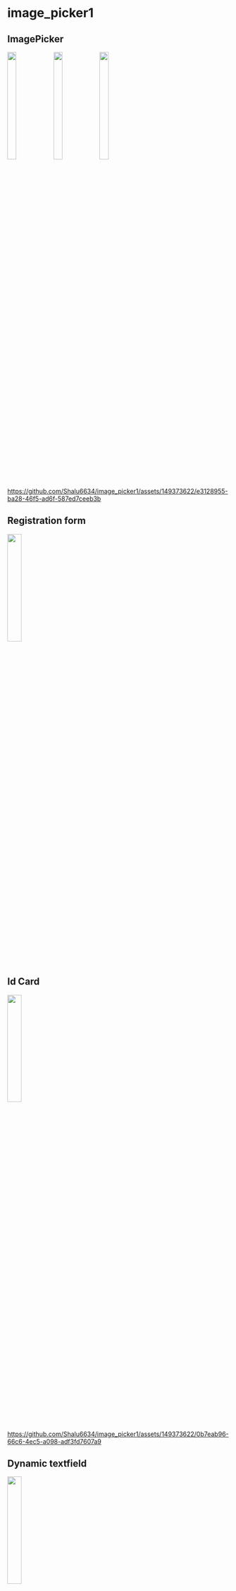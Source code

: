 # image_picker1

## ImagePicker


<img src="https://github.com/Shalu6634/image_picker1/assets/149373622/8c52d328-eca6-4ef3-933d-a13d08cf39ca" width = 20%  height = 25%>
<img src="https://github.com/Shalu6634/image_picker1/assets/149373622/2b4d29ce-2689-4047-9662-53d9868c5734" width = 20%  height = 25%>
<img src="https://github.com/Shalu6634/image_picker1/assets/149373622/d2cf12bb-2b24-46ab-84c8-04f51618afcc" width = 20%  height = 25%>

https://github.com/Shalu6634/image_picker1/assets/149373622/e3128955-ba28-46f5-ad6f-587ed7ceeb3b


## Registration form

<img src ="https://github.com/Shalu6634/image_picker1/assets/149373622/6197b6e0-e034-4f5b-9cb4-619d03aa2e68" width = 25%  height = 25%>

##  Id Card

<img src ="https://github.com/Shalu6634/image_picker1/assets/149373622/f0f5a203-d757-4d8f-a2b3-1092c9c33246" width = 25%  height = 25%>


https://github.com/Shalu6634/image_picker1/assets/149373622/0b7eab96-66c6-4ec5-a098-adf3fd7607a9

## Dynamic textfield

<img src = "https://github.com/Shalu6634/image_picker1/assets/149373622/6151b274-e987-4769-8d81-8269b7ded1fb" width = 25%  height = 25%>





